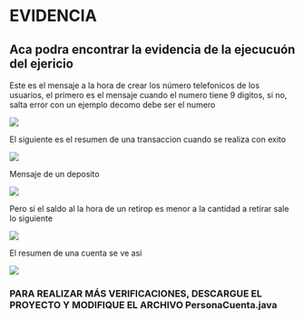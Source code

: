# EVIDENCIA
## Aca podra encontrar la evidencia de la ejecucuón del ejericio
Este es el mensaje a la hora de crear los número telefonicos 
 de los usuarios, el primero es el mensaje cuando el numero
 tiene 9 digitos, si no, salta error con un ejemplo decomo debe ser
 el numero
 
![](https://i.imgur.com/iWp3eZI.png)

El siguiente es el resumen de una transaccion cuando se realiza con exito

![](https://i.imgur.com/QY0Ftnv.png)

Mensaje de un deposito

![](https://i.imgur.com/EUwbOwK.png)

Pero si el saldo al la hora de un retirop es menor a la cantidad a retirar sale lo siguiente

![](https://i.imgur.com/ky9Q9pg.png)

El resumen de una cuenta se ve asi

![](https://i.imgur.com/AFcytsw.png)

### PARA REALIZAR MÁS VERIFICACIONES, DESCARGUE EL PROYECTO Y MODIFIQUE EL ARCHIVO PersonaCuenta.java

